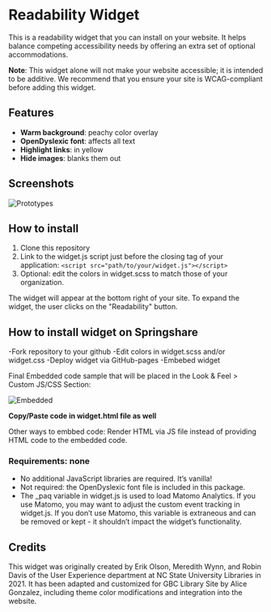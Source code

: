 # Readability Widget

This is a readability widget that you can install on your website. It helps balance competing accessibility needs by offering an extra set of optional accommodations. 

**Note**: This widget alone will not make your website accessible; it is intended to be additive. We recommend that you ensure your site is WCAG-compliant before adding this widget.


## Features

- **Warm background**: peachy color overlay
- **OpenDyslexic font**: affects all text 
- **Highlight links**: in yellow 
- **Hide images**: blanks them out

## Screenshots

![Prototypes](https://github.com/user-attachments/assets/470ec383-dc27-4d5d-914f-a839f567d110)

## How to install
1. Clone this repository
2. Link to the widget.js script just before the closing <body> tag of your application: ``<script src="path/to/your/widget.js"></script>``
3. Optional: edit the colors in widget.scss to match those of your organization. 

The widget will appear at the bottom right of your site. To expand the widget, the user clicks on the "Readability" button. 
## How to install widget on Springshare
-Fork repository to your github
-Edit colors in widget.scss and/or widget.css
-Deploy widget via GitHub-pages
-Embebed widget

Final Embedded code sample that will be placed in the Look & Feel > Custom JS/CSS Section:

![Embedded](https://github.com/user-attachments/assets/2a92be96-65f5-4515-9495-bc72c7a7f2a4)

**Copy/Paste code in widget.html file as well**

Other ways to embbed code: Render HTML via JS file instead of providing HTML code to the embedded code.
### Requirements: none

- No additional JavaScript libraries are required. It’s vanilla!
- Not required: the OpenDyslexic font file is included in this package.
- The _paq variable in widget.js is used to load Matomo Analytics. If you use Matomo, you may want to adjust the custom event tracking in widget.js. If you don’t use Matomo, this variable is extraneous and can be removed or kept - it shouldn’t impact the widget’s functionality.

## Credits

This widget was originally created by Erik Olson, Meredith Wynn, and Robin Davis of the User Experience department at NC State University Libraries in 2021. It has been adapted and customized for GBC Library Site by Alice Gonzalez, including theme color modifications and integration into the website.
